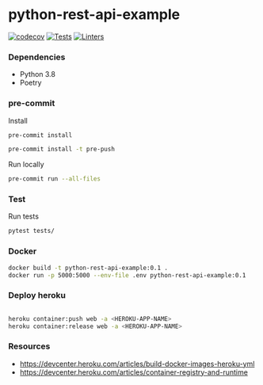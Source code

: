 # python-rest-api-example

[![codecov](https://codecov.io/gh/agrojas/python-rest-api-example/branch/develop/graph/badge.svg?token=W1W08VMUSX)](https://codecov.io/gh/agrojas/python-rest-api-example) [![Tests](https://github.com/agrojas/python-rest-api-example/actions/workflows/test.yml/badge.svg)](https://github.com/agrojas/python-rest-api-example/actions/workflows/test.yml) [![Linters](https://github.com/agrojas/python-rest-api-example/actions/workflows/linters.yml/badge.svg)](https://github.com/agrojas/python-rest-api-example/actions/workflows/linters.yml)

### Dependencies

- Python 3.8
- Poetry


### pre-commit

Install

``` bash
pre-commit install

pre-commit install -t pre-push
```

Run locally
``` bash
pre-commit run --all-files
```

### Test
Run tests
``` bash
pytest tests/
```


### Docker

``` bash
docker build -t python-rest-api-example:0.1 .
docker run -p 5000:5000 --env-file .env python-rest-api-example:0.1
```


### Deploy heroku

``` bash

heroku container:push web -a <HEROKU-APP-NAME>
heroku container:release web -a <HEROKU-APP-NAME>
```



### Resources

- https://devcenter.heroku.com/articles/build-docker-images-heroku-yml
- https://devcenter.heroku.com/articles/container-registry-and-runtime